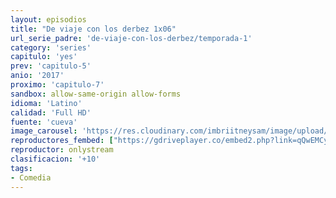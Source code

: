 ```yaml
---
layout: episodios
title: "De viaje con los derbez 1x06"
url_serie_padre: 'de-viaje-con-los-derbez/temporada-1'
category: 'series'
capitulo: 'yes'
prev: 'capitulo-5'
anio: '2017'
proximo: 'capitulo-7'
sandbox: allow-same-origin allow-forms
idioma: 'Latino'
calidad: 'Full HD'
fuente: 'cueva'
image_carousel: 'https://res.cloudinary.com/imbriitneysam/image/upload/v1546638640/casa-papel-1-poster-min.jpg'
reproductores_fembed: ["https://gdriveplayer.co/embed2.php?link=qQwEMCymBt8YL22QzS%252FIUw11sxrAM%252BuvtuaJ9ELMZYO5WUWuJyhmspiOFfbguKSlwCVxnw4FoVYbg7xcW9TUk2ESRjOmZrPlGPtXVw5vMGD7OH7QHj9QoTm7oH5ku0BKWw9xUbf8at0c4DdhFqeF%252B7nDEJS17OcRFyPrw%252FqjnDAAb8JTWl8S2jG%252B1ViAMxnfI%253D","Latino","https://feurl.com/v/x4jzqs53-2rgxz8","Latino","https://feurl.com/v/y0q07be7lrj2zm1","Latino","https://mstream.website/t14qvz5h2cz7","Latino"]
reproductor: onlystream
clasificacion: '+10'
tags:
- Comedia
---
```












